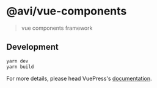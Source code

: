 # @avi/vue-components

> vue components framework

## Development

```bash
yarn dev
yarn build
```

For more details, please head VuePress's [documentation](https://v1.vuepress.vuejs.org/).

